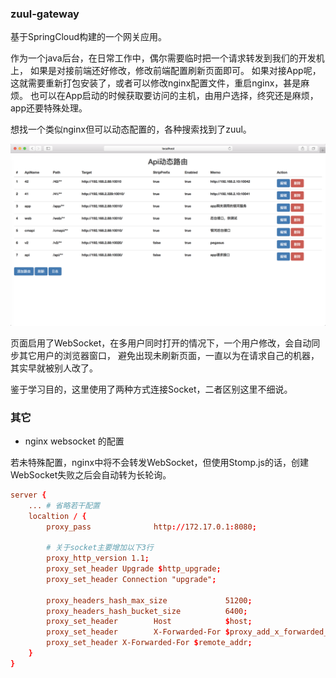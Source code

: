 ### zuul-gateway

基于SpringCloud构建的一个网关应用。

作为一个java后台，在日常工作中，偶尔需要临时把一个请求转发到我们的开发机上，
如果是对接前端还好修改，修改前端配置刷新页面即可。
如果对接App呢，这就需要重新打包安装了，或者可以修改nginx配置文件，重启nginx，甚是麻烦。
也可以在App启动的时候获取要访问的主机，由用户选择，终究还是麻烦，app还要特殊处理。

想找一个类似nginx但可以动态配置的，各种搜索找到了zuul。

![main image](index.png)

页面启用了WebSocket，在多用户同时打开的情况下，一个用户修改，会自动同步其它用户的浏览器窗口，
避免出现未刷新页面，一直以为在请求自己的机器，其实早就被别人改了。

鉴于学习目的，这里使用了两种方式连接Socket，二者区别这里不细说。

### 其它

- nginx websocket 的配置

若未特殊配置，nginx中将不会转发WebSocket，但使用Stomp.js的话，创建WebSocket失败之后会自动转为长轮询。

```conf
server {
    ... # 省略若干配置
    localtion / {
        proxy_pass              http://172.17.0.1:8080;
    
        # 关于socket主要增加以下3行
    	proxy_http_version 1.1;
        proxy_set_header Upgrade $http_upgrade;
        proxy_set_header Connection "upgrade";

        proxy_headers_hash_max_size             51200;
        proxy_headers_hash_bucket_size          6400;
        proxy_set_header        Host            $host;
        proxy_set_header        X-Forwarded-For $proxy_add_x_forwarded_for;
    	proxy_set_header X-Forwarded-For $remote_addr;
    }
}
```
